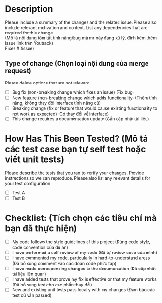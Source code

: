 # Description

Please include a summary of the changes and the related issue. Please also include relevant motivation and context. List any dependencies that are required for this change.  
(Mô tả nội dung tóm tắt tính năng/bug mà mr này đang xử lý, đính kèm thêm issue link trên Youtrack)  
Fixes # (issue) 

## Type of change (Chọn loại nội dung của merge request)

Please delete options that are not relevant.

- [ ] Bug fix (non-breaking change which fixes an issue) (Fix bug)
- [ ] New feature (non-breaking change which adds functionality) (Thêm tính năng, không thay đổi interface tính năng cũ)
- [ ] Breaking change (fix or feature that would cause existing functionality to not work as expected) (Có thay đổi về interface)
- [ ] This change requires a documentation update (Cần cập nhật tài liệu)

# How Has This Been Tested? (Mô tả các test case bạn tự self test hoặc viết unit tests)

Please describe the tests that you ran to verify your changes. Provide instructions so we can reproduce. Please also list any relevant details for your test configuration

- [ ] Test A
- [ ] Test B

# Checklist: (Tích chọn các tiêu chí mà bạn đã thực hiện)

- [ ] My code follows the style guidelines of this project (Đúng code style, code convention của dự án)
- [ ] I have performed a self-review of my code (Đã tự review code của mình)
- [ ] I have commented my code, particularly in hard-to-understand areas (Đã bổ sung comment vào các đoạn code phức tạp)
- [ ] I have made corresponding changes to the documentation (Đã cập nhật tài liệu liên quan)
- [ ] I have added tests that prove my fix is effective or that my feature works (Đã bổ sung test cho các phần thay đổi)
- [ ] New and existing unit tests pass locally with my changes (Đảm bảo các test cũ vẫn passed)